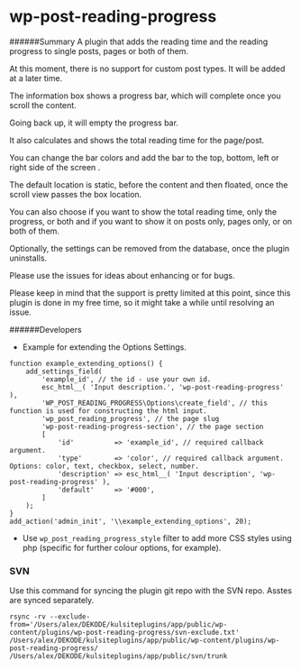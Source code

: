 # wp-post-reading-progress

######Summary
A plugin that adds the reading time and the reading progress to single posts, pages or both of them.

At this moment, there is no support for custom post types. It will be added at a later time.

The information box shows a progress bar, which will complete once you scroll the content.

Going back up, it will empty the progress bar.

It also calculates and shows the total reading time for the page/post.

You can change the bar colors and add the bar to the top, bottom, left or right side of the screen .

The default location is static, before the content and then floated, once the scroll view passes the box location.

You can also choose if you want to show the total reading time, only the progress, or both and if you want to show it on posts only, pages only, or on both of them.

Optionally, the settings can be removed from the database, once the plugin uninstalls.

Please use the issues for ideas about enhancing or for bugs.

Please keep in mind that the support is pretty limited at this point, since this plugin is done in my free time, so it might take a while until resolving an issue.


######Developers

 - Example for extending the Options Settings.
```
function example_extending_options() {
	add_settings_field(
		'example_id', // the id - use your own id.
		esc_html__( 'Input description.', 'wp-post-reading-progress' ),
		'WP_POST_READING_PROGRESS\Options\create_field', // this function is used for constructing the html input.
		'wp_post_reading_progress', // the page slug
		'wp-post-reading-progress-section', // the page section
		[
			'id'          => 'example_id', // required callback argument.
			'type'        => 'color', // required callback argument. Options: color, text, checkbox, select, number.
			'description' => esc_html__( 'Input description', 'wp-post-reading-progress' ),
			'default'     => '#000',
		]
	);
}
add_action('admin_init', '\\example_extending_options', 20);
```


 - Use `wp_post_reading_progress_style` filter to add more CSS styles using php (specific for further colour options, for example).

### SVN

Use this command for syncing the plugin git repo with the SVN repo. Asstes are synced separately.
```
rsync -rv --exclude-from='/Users/alex/DEKODE/kulsiteplugins/app/public/wp-content/plugins/wp-post-reading-progress/svn-exclude.txt' /Users/alex/DEKODE/kulsiteplugins/app/public/wp-content/plugins/wp-post-reading-progress/ /Users/alex/DEKODE/kulsiteplugins/app/public/svn/trunk
```

